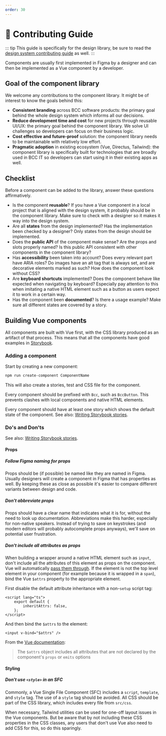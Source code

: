 ```yaml
---
order: 30
---
```

# 🔑 Contributing Guide
::: tip
This guide is specifically for the design library, be sure to read the [design system contributing guide](https://github.com/bcc-code/bcc-design/blob/main/CONTRIBUTING.md) as well.
:::

Components are usually first implemented in Figma by a designer and can then be implemented as a Vue component by a developer.

## Goal of the component library
We welcome any contributions to the component library. It might be of interest to know the goals behind this:

- **Consistent branding** across BCC software products: the primary goal behind the whole design system which informs all our decisions.
- **Reduce development time and cost** for new projects through reusable UI/UX: the primary goal behind the component library. We solve UI challenges so developers can focus on their business logic.
- **Cost effective and future-proof** solution: the component library needs to be maintainable with relatively low effort.
- **Pragmatic adoption** in existing ecosystem (Vue, Directus, Tailwind): the component library is specifically built for technologies that are broadly used in BCC IT so developers can start using it in their existing apps as well.

## Checklist
Before a component can be added to the library, answer these questions affirmatively.

- Is the component **reusable**? If you have a Vue component in a local project that is aligned with the design system, it probably should be in the component library. Make sure to check with a designer so it makes it way into the design system.
- Are all **states** from the design implemented? Has the implementation been checked by a designer? Only states from the design should be implemented.
- Does the **public API** of the component make sense? Are the props and slots properly named? Is this public API consistent with other components in the component library?
- Has **accessibility** been taken into account? Does every relevant part have ARIA roles? Do images have an alt tag that is always set, and are decorative elements marked as such? How does the component look without CSS?
- Are **keyboard shortcuts** implemented? Does the component behave like expected when navigating by keyboard? Especially pay attention to this when imitating a native HTML element such as a button as users expect it to work in a certain way.
- Has the component been **documented**? Is there a usage example? Make sure all different states are covered by a story.

## Building Vue components
All components are built with Vue first, with the CSS library produced as an artifact of that process. This means that all the components have good examples in [Storybook](https://design-library.developer.bcc.no).

### Adding a component
Start by creating a new component:
```sh
npm run create-component ComponentName
```
This will also create a stories, test and CSS file for the component.

Every component should be prefixed with `Bcc`, such as `BccButton`. This prevents clashes with local components and native HTML elements.

Every component should have at least one story which shows the default state of the component. See also: [Writing Storybook stories](./writing-storybook-stories.md).

### Do's and Don'ts
See also: [Writing Storybook stories](./writing-storybook-stories.md).

#### Props
##### Follow Figma naming for props
Props should be (if possible) be named like they are named in Figma. Usually designers will create a component in Figma that has properties as well. By keeping these as close as possible it's easier to compare different variants between design and code.

##### Don't abbreviate props
Props should have a clear name that indicates what it is for, without the need to look up documentation. Abbreviations make this harder, especially for non-native speakers. Instead of trying to save on keystrokes (and modern editors will probably autocomplete props anyways), we'll save on potential user frustration.

##### Don't include all attributes as props
When building a wrapper around a native HTML element such as `input`, don't include all the attributes of this element as props on the component. Vue will automatically [pass them through](https://vuejs.org/guide/components/attrs.html). If the element is not the top level element in your component (for example because it is wrapped in a `span`), bind the Vue `$attrs` property to the appropriate element.

First disable the default attribute inheritance with a non-`setup` script tag:
```vue
<script lang="ts">
    export default {
        inheritAttrs: false,
    };
</script>
```

And then bind the `$attrs` to the element:

```vue
<input v-bind="$attrs" />
```

From the [Vue documentation](https://vuejs.org/guide/components/attrs.html#disabling-attribute-inheritance):
> The `$attrs` object includes all attributes that are not declared by the component's `props` or `emits` options

#### Styling
##### Don't use `<style>` in an SFC
Commonly, a Vue Single File Component (SFC) includes a `script`, `template`, and `style` tag. The use of a `style` tag should be avoided. All CSS should be part of the CSS library, which includes every file from `src/css`.

When necessary, Tailwind utilities can be used for one-off layout issues in the Vue components. But be aware that by not including these CSS properties in the CSS classes, any users that don't use Vue also need to add CSS for this, so do this sparingly.
